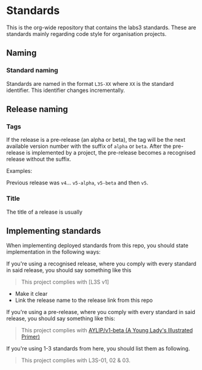 # Standards

This is the org-wide repository that contains the labs3 standards. These are standards mainly regarding code style for organisation projects.

## Naming

### Standard naming

Standards are named in the format `L3S-XX` where `XX` is the standard identifier. This identifier changes incrementally.

## Release naming

### Tags

If the release is a pre-release (an alpha or beta), the tag will be the next available version number with the suffix of `alpha` or `beta`.
After the pre-release is implemented by a project, the pre-release becomes a recognised release without the suffix.

Examples:

Previous release was `v4`...
`v5-alpha`, `v5-beta` and then `v5`.

### Title

The title of a release is usually 



## Implementing standards

When implementing deployed standards from this repo, you should state implementation in the following ways:

If you're using a recognised release, where you comply with every standard in said release, you should say something like this

> This project complies with [L3S v1]

- Make it clear
- Link the release name to the release link from this repo

If you're using a pre-release, where you comply with every standard in said release, you should say something like this:

> This project complies with [AYLIP/v1-beta (A Young Lady's Illustrated Primer)](https://github.com/labs3/standards/releases/tag/v1-beta)

If you're using 1-3 standards from here, you should list them as following.

> This project complies with L3S-01, 02 & 03.

